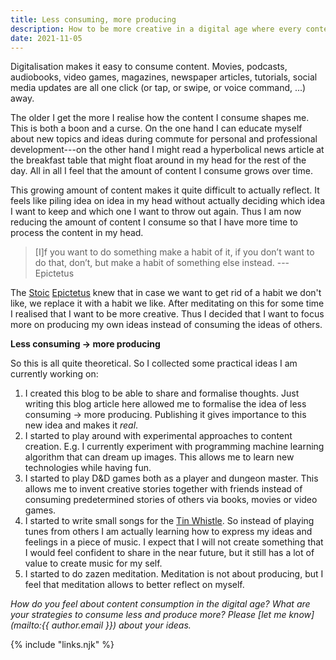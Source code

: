 ```yaml
---
title: Less consuming, more producing
description: How to be more creative in a digital age where every content is only one click away.
date: 2021-11-05
---
```


Digitalisation makes it easy to consume content. Movies, podcasts, audiobooks, video games, magazines, newspaper articles, tutorials, social media updates are all one click (or tap, or swipe, or voice command, ...) away.

The older I get the more I realise how the content I consume shapes me. This is both a boon and a curse. On the one hand I can educate myself about new topics and ideas during commute for personal and professional development---on the other hand I might read a hyperbolical news article at the breakfast table that might float around in my head for the rest of the day. All in all I feel that the amount of content I consume grows over time.

This growing amount of content makes it quite difficult to actually reflect. It feels like piling idea on idea in my head without actually deciding which idea I want to keep and which one I want to throw out again. Thus I am now reducing the amount of content I consume so that I have more time to process the content in my head.

> [I]f you want to do something make a habit of it, if you don’t want to do that, don’t, but make a habit of something else instead.
>---Epictetus

The [Stoic](https://en.wikipedia.org/wiki/Stoicism) [Epictetus](https://en.wikipedia.org/wiki/Epictetus) knew that in case we want to get rid of a habit we don't like, we replace it with a habit we like. After meditating on this for some time I realised that I want to be more creative. Thus I decided that I want to focus more on producing my own ideas instead of consuming the ideas of others.

**Less consuming &rarr; more producing**

So this is all quite theoretical. So I collected some practical ideas I am currently working on:

1. I created this blog to be able to share and formalise thoughts. Just writing this blog article here allowed me to formalise the idea of less consuming &rarr; more producing. Publishing it gives importance to this new idea and makes it _real_.
2. I started to play around with experimental approaches to content creation. E.g. I currently experiment with programming machine learning algorithm that can dream up images. This allows me to learn new technologies while having fun.
3. I started to play D&D games both as a player and dungeon master. This allows me to invent creative stories together with friends instead of consuming predetermined stories of others via books, movies or video games.
4. I started to write small songs for the [Tin Whistle](/tunes/). So instead of playing tunes from others I am actually learning how to express my ideas and feelings in a piece of music. I expect that I will not create something that I would feel confident to share in the near future, but it still has a lot of value to create music for my self.
5. I started to do zazen meditation. Meditation is not about producing, but I feel that meditation allows to better reflect on myself.

</section><footer>

_How do you feel about content consumption in the digital age? What are your strategies to consume less and produce more? Please [let me know](mailto:{{ author.email }}) about your ideas._

</footer>

{% include "links.njk" %}
